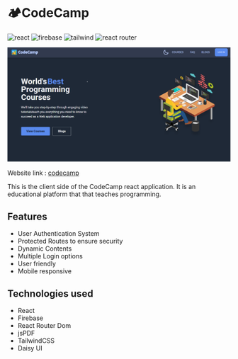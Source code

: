 # 🏕️CodeCamp

![react](https://img.shields.io/badge/React-20232A?style=for-the-badge&logo=react&logoColor=61DAFB)
![firebase](https://img.shields.io/badge/Firebase-039BE5?style=for-the-badge&logo=Firebase&logoColor=white)
![tailwind](	https://img.shields.io/badge/Tailwind_CSS-38B2AC?style=for-the-badge&logo=tailwind-css&logoColor=white)
![react router](https://img.shields.io/badge/React_Router-CA4245?style=for-the-badge&logo=react-router&logoColor=white)


![codecamp](./public/codecamp.png)

Website link : [codecamp](https://code-camp-a4e9c.web.app/)

This is the client side of the CodeCamp react application. It is an educational platform that that teaches programming. 

## Features
- User Authentication System
- Protected Routes to ensure security
- Dynamic Contents
- Multiple Login options
- User friendly
- Mobile responsive

## Technologies used
- React
- Firebase
- React Router Dom
- jsPDF
- TailwindCSS
- Daisy UI